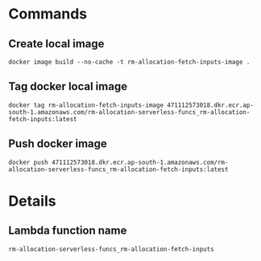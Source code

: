 # Commands

## Create local image
```
docker image build --no-cache -t rm-allocation-fetch-inputs-image .
```
## Tag docker local image
```
docker tag rm-allocation-fetch-inputs-image 471112573018.dkr.ecr.ap-south-1.amazonaws.com/rm-allocation-serverless-funcs_rm-allocation-fetch-inputs:latest
```

## Push docker image
```
docker push 471112573018.dkr.ecr.ap-south-1.amazonaws.com/rm-allocation-serverless-funcs_rm-allocation-fetch-inputs:latest
```

# Details
## Lambda function name
```
rm-allocation-serverless-funcs_rm-allocation-fetch-inputs
```
